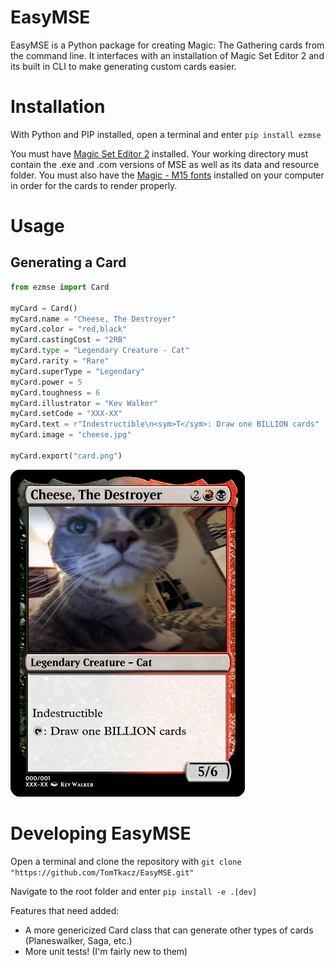 # EasyMSE

EasyMSE is a Python package for creating Magic: The Gathering cards from the command line. It interfaces with an installation of Magic Set Editor 2 and its built in CLI to make generating custom cards easier.

# Installation

With Python and PIP installed, open a terminal and enter `pip install ezmse`

You must have [Magic Set Editor 2](https://magicseteditor.boards.net/page/downloads) installed. Your working directory must contain the .exe and .com versions of MSE as well as its data and resource folder. You must also have the [Magic - M15 fonts](https://github.com/MagicSetEditorPacks/Font-Pack) installed on your computer in order for the cards to render properly.

# Usage

## Generating a Card

```python
from ezmse import Card

myCard = Card()
myCard.name = "Cheese, The Destroyer"
myCard.color = "red,black"
myCard.castingCost = "2RB"
myCard.type = "Legendary Creature - Cat"
myCard.rarity = "Rare"
myCard.superType = "Legendary"
myCard.power = 5
myCard.toughness = 6
myCard.illustrator = "Kev Walker"
myCard.setCode = "XXX-XX"
myCard.text = r"Indestructible\n<sym>T</sym>: Draw one BILLION cards"
myCard.image = "cheese.jpg"

myCard.export("card.png")
```

![1696893501127](image/README/1696893501127.png)

# Developing EasyMSE

Open a terminal and clone the repository with `git clone "https://github.com/TomTkacz/EasyMSE.git"`

Navigate to the root folder and enter `pip install -e .[dev]`

Features that need added:

* A more genericized Card class that can generate other types of cards (Planeswalker, Saga, etc.)
* More unit tests! (I'm fairly new to them)
